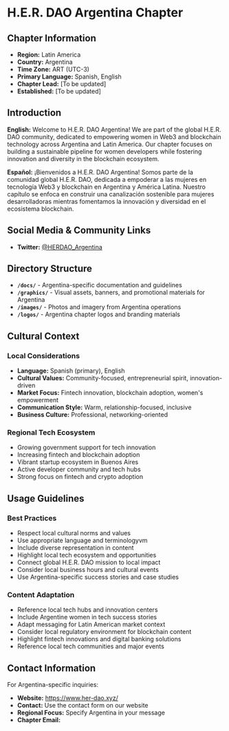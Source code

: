 # H.E.R. DAO Argentina Chapter

## Chapter Information

- **Region:** Latin America
- **Country:** Argentina
- **Time Zone:** ART (UTC-3)
- **Primary Language:** Spanish, English
- **Chapter Lead:** [To be updated]
- **Established:** [To be updated]

## Introduction

**English:**
Welcome to H.E.R. DAO Argentina! We are part of the global H.E.R. DAO community, dedicated to empowering women in Web3 and blockchain technology across Argentina and Latin America. Our chapter focuses on building a sustainable pipeline for women developers while fostering innovation and diversity in the blockchain ecosystem.

**Español:**
¡Bienvenidos a H.E.R. DAO Argentina! Somos parte de la comunidad global H.E.R. DAO, dedicada a empoderar a las mujeres en tecnología Web3 y blockchain en Argentina y América Latina. Nuestro capítulo se enfoca en construir una canalización sostenible para mujeres desarrolladoras mientras fomentamos la innovación y diversidad en el ecosistema blockchain.

## Social Media & Community Links

- **Twitter:** [@HERDAO_Argentina](https://x.com/herdaoargentina)

## Directory Structure

- **`/docs/`** - Argentina-specific documentation and guidelines
- **`/graphics/`** - Visual assets, banners, and promotional materials for Argentina
- **`/images/`** - Photos and imagery from Argentina operations
- **`/logos/`** - Argentina chapter logos and branding materials

## Cultural Context

### Local Considerations
- **Language:** Spanish (primary), English
- **Cultural Values:** Community-focused, entrepreneurial spirit, innovation-driven
- **Market Focus:** Fintech innovation, blockchain adoption, women's empowerment
- **Communication Style:** Warm, relationship-focused, inclusive
- **Business Culture:** Professional, networking-oriented

### Regional Tech Ecosystem
- Growing government support for tech innovation
- Increasing fintech and blockchain adoption
- Vibrant startup ecosystem in Buenos Aires
- Active developer community and tech hubs
- Strong focus on fintech and crypto adoption

## Usage Guidelines

### Best Practices
- Respect local cultural norms and values
- Use appropriate language and terminologyvm
- Include diverse representation in content
- Highlight local tech ecosystem and opportunities
- Connect global H.E.R. DAO mission to local impact
- Consider local business hours and cultural events
- Use Argentina-specific success stories and case studies

### Content Adaptation
- Reference local tech hubs and innovation centers
- Include Argentine women in tech success stories
- Adapt messaging for Latin American market context
- Consider local regulatory environment for blockchain content
- Highlight fintech innovations and digital banking solutions
- Reference local tech communities and major events

## Contact Information

For Argentina-specific inquiries:
- **Website:** https://www.her-dao.xyz/
- **Contact:** Use the contact form on our website
- **Regional Focus:** Specify Argentina in your message
- **Chapter Email:** 
